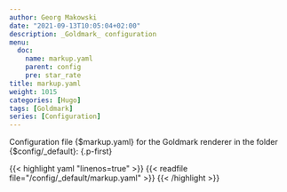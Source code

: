 ```yaml
---
author: Georg Makowski
date: "2021-09-13T10:05:04+02:00"
description: _Goldmark_ configuration
menu:
  doc:
    name: markup.yaml
    parent: config
    pre: star_rate
title: markup.yaml
weight: 1015
categories: [Hugo]
tags: [Goldmark]
series: [Configuration]
---
```


Configuration file {$markup.yaml} for the Goldmark renderer in the folder {$config/_default}:
{.p-first} <!--more-->

{{< highlight yaml "linenos=true" >}}
{{< readfile file="/config/_default/markup.yaml" >}}
{{< /highlight >}}

